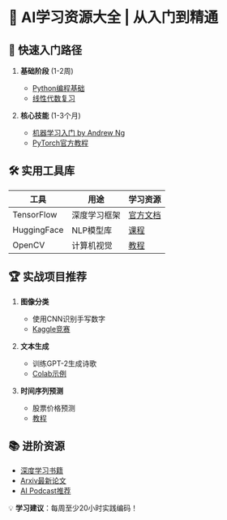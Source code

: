 # 🤖 AI学习资源大全 | 从入门到精通

## 🚀 快速入门路径
1. **基础阶段** (1-2周)
   - [Python编程基础](https://www.learnpython.org/)
   - [线性代数复习](https://www.khanacademy.org/math/linear-algebra)
   
2. **核心技能** (1-3个月)
   - [机器学习入门 by Andrew Ng](https://www.coursera.org/learn/machine-learning)
   - [PyTorch官方教程](https://pytorch.org/tutorials/)

## 🛠️ 实用工具库
| 工具 | 用途 | 学习资源 |
|------|------|----------|
| TensorFlow | 深度学习框架 | [官方文档](https://www.tensorflow.org/learn) |
| HuggingFace | NLP模型库 | [课程](https://huggingface.co/course/) |
| OpenCV | 计算机视觉 | [教程](https://docs.opencv.org/master/d6/d00/tutorial_py_root.html) |

## 🏆 实战项目推荐
1. **图像分类**  
   - 使用CNN识别手写数字
   - [Kaggle竞赛](https://www.kaggle.com/c/digit-recognizer)

2. **文本生成**  
   - 训练GPT-2生成诗歌
   - [Colab示例](https://colab.research.google.com/github/huggingface/notebooks/blob/master/examples/text_generation.ipynb)

3. **时间序列预测**  
   - 股票价格预测
   - [教程](https://www.tensorflow.org/tutorials/structured_data/time_series)

## 📚 进阶资源
- [深度学习书籍](https://www.deeplearningbook.org/)
- [Arxiv最新论文](https://arxiv.org/)
- [AI Podcast推荐](https://lexfridman.com/ai/)

💡 **学习建议**：每周至少20小时实践编码！